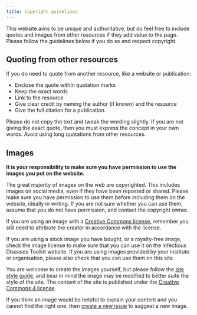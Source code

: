 ```yaml
---
title: Copyright guidelines
---
```


This website aims to be unique and authoritative, but do feel free to include quotes and images from other resources if they add value to the page. Please follow the guidelines below if you do so and respect copyright. 

## Quoting from other resources

If you do need to quote from another resource, like a website or publication:

 - Enclose the quote within quotation marks
 - Keep the exact words
 - Link to the resource 
 - Give clear credit by naming the author (if known) and the resource
 - Give the full citation for a publication. 
 
Please do not copy the text and tweak the wording slightly. If you are not giving the exact quote, then you must express the concept in your own words. Avoid using long quotations from other resources. 

## Images

**It is your responsibility to make sure you have permission to use the images you put on the website.**

The great majority of images on the web are copyrighted. This includes images on social media, even if they have been reposted or shared. Please make sure you have permission to use them before including them on the website, ideally in writing. If you are not sure whether you can use them, assume that you do not have permission, and contact the copyright owner. 

If you are using an image with a [Creative Commons license](https://creativecommons.org/licenses/), remember you still need to attribute the creator in accordance with the license.

If you are using a stock image you have bought, or a royalty-free image, check the image license to make sure that you can use it on the Infectious Diseases Toolkit website. If you are using images provided by your institute or organisation, please also check that you can use them on this site.

You are welcome to create the images yourself, but please follow the [site style guide](style_guide), and bear in mind the image may be modified to better suite the style of the site. The content of the site is published under the [Creative Commons 4 license](https://creativecommons.org/licenses/by/4.0/).

If you think an image would be helpful to explain your content and you cannot find the right one, then [create a new issue](https://github.com/elixir-oslo/biomeddata/issues) to suggest a new image.


